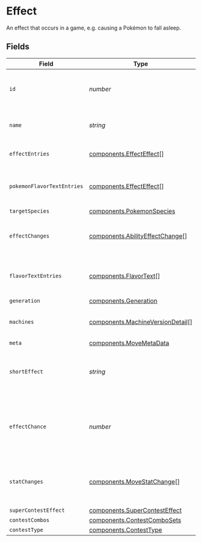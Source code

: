 # Effect

An effect that occurs in a game, e.g. causing a Pokémon to fall asleep.


## Fields

| Field                                                                                | Type                                                                                 | Required                                                                             | Description                                                                          | Example                                                                              |
| ------------------------------------------------------------------------------------ | ------------------------------------------------------------------------------------ | ------------------------------------------------------------------------------------ | ------------------------------------------------------------------------------------ | ------------------------------------------------------------------------------------ |
| `id`                                                                                 | *number*                                                                             | :heavy_minus_sign:                                                                   | The identifier for this effect resource                                              | 1                                                                                    |
| `name`                                                                               | *string*                                                                             | :heavy_minus_sign:                                                                   | The name for this effect resource                                                    | no-type-damage                                                                       |
| `effectEntries`                                                                      | [components.EffectEffect](../../models/components/effecteffect.md)[]                 | :heavy_minus_sign:                                                                   | The list of effect text entries                                                      |                                                                                      |
| `pokemonFlavorTextEntries`                                                           | [components.EffectEffect](../../models/components/effecteffect.md)[]                 | :heavy_minus_sign:                                                                   | The flavor text entries that describe this effect                                    |                                                                                      |
| `targetSpecies`                                                                      | [components.PokemonSpecies](../../models/components/pokemonspecies.md)               | :heavy_minus_sign:                                                                   | N/A                                                                                  |                                                                                      |
| `effectChanges`                                                                      | [components.AbilityEffectChange](../../models/components/abilityeffectchange.md)[]   | :heavy_minus_sign:                                                                   | The list of effects that are changed by this ability                                 |                                                                                      |
| `flavorTextEntries`                                                                  | [components.FlavorText](../../models/components/flavortext.md)[]                     | :heavy_minus_sign:                                                                   | The flavor text entries that describe this effect                                    |                                                                                      |
| `generation`                                                                         | [components.Generation](../../models/components/generation.md)                       | :heavy_minus_sign:                                                                   | N/A                                                                                  |                                                                                      |
| `machines`                                                                           | [components.MachineVersionDetail](../../models/components/machineversiondetail.md)[] | :heavy_minus_sign:                                                                   | The machines that teach this move                                                    |                                                                                      |
| `meta`                                                                               | [components.MoveMetaData](../../models/components/movemetadata.md)                   | :heavy_minus_sign:                                                                   | N/A                                                                                  |                                                                                      |
| `shortEffect`                                                                        | *string*                                                                             | :heavy_minus_sign:                                                                   | The short description of this effect listed in different languages                   | null                                                                                 |
| `effectChance`                                                                       | *number*                                                                             | :heavy_minus_sign:                                                                   | The chance of this move having an additional effect listed in percentage             | 30                                                                                   |
| `statChanges`                                                                        | [components.MoveStatChange](../../models/components/movestatchange.md)[]             | :heavy_minus_sign:                                                                   | The list of stat changes that are caused by this effect                              |                                                                                      |
| `superContestEffect`                                                                 | [components.SuperContestEffect](../../models/components/supercontesteffect.md)       | :heavy_minus_sign:                                                                   | N/A                                                                                  |                                                                                      |
| `contestCombos`                                                                      | [components.ContestComboSets](../../models/components/contestcombosets.md)           | :heavy_minus_sign:                                                                   | N/A                                                                                  |                                                                                      |
| `contestType`                                                                        | [components.ContestType](../../models/components/contesttype.md)                     | :heavy_minus_sign:                                                                   | N/A                                                                                  |                                                                                      |
